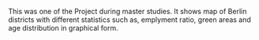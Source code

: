 This was one of the Project during master studies. It shows map of Berlin districts with different statistics such as, emplyment ratio, green areas and age distribution in graphical form.
